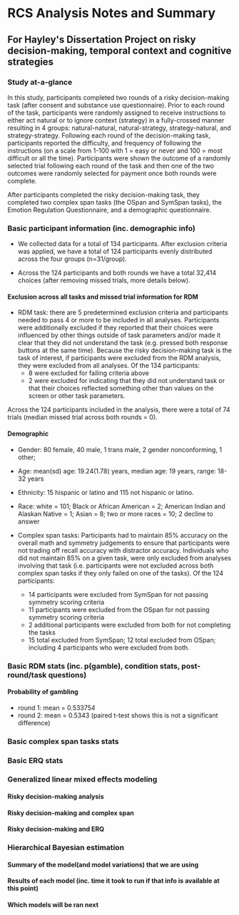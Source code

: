 # RCS Analysis Notes and Summary
## For Hayley's Dissertation Project on risky decision-making, temporal context and cognitive strategies

### Study at-a-glance
In this study, participants completed two rounds of a risky decision-making task (after consent and substance use questionnaire). Prior to each round of the task, participants were randomly assigned to receive instructions to either act natural or to ignore context (strategy) in a fully-crossed manner resulting in 4 groups: natural-natural, natural-strategy, strategy-natural, and strategy-strategy. Following each round of the decision-making task, participants reported the difficulty, and frequency of following the instructions (on a scale from 1-100 with 1 = easy or never and 100 = most difficult or all the time). Participants were shown the outcome of a randomly selected trial following each round of the task and then one of the two outcomes were randomly selected for payment once both rounds were complete.

After participants completed the risky decision-making task, they completed two complex span tasks (the OSpan and SymSpan tasks), the Emotion Regulation Questionnaire, and a demographic questionnaire.


### Basic participant information (inc. demographic info)
- We collected data for a total of 134 participants. After exclusion criteria was applied, we have a total of 124 participants evenly distributed across the four groups (n=31/group). 

- Across the 124 participants and both rounds we have a total 32,414 choices (after removing missed trials, more details below).


#### Exclusion across all tasks and missed trial information for RDM

- RDM task: there are 5 predetermined exclusion criteria and participants needed to pass 4 or more to be included in all analyses. Participants were additionally excluded if they reported that their choices were influenced by other things outside of task parameters and/or made it clear that they did not understand the task (e.g. pressed both response buttons at the same time). Because the risky decision-making task is the task of interest, if participants were excluded from the RDM analysis, they were excluded from all analyses. Of the 134 participants:
	- 8 were excluded for failing criteria above
	- 2 were excluded for indicating that they did not understand task or that their choices reflected something other than values on the screen or other task parameters.

Across the 124 participants included in the analysis, there were a total of 74 trials (median missed trial across both rounds = 0). 

#### Demographic
- Gender: 80 female, 40 male, 1 trans male, 2 gender nonconforming, 1 other; 
- Age: mean(sd) age: 19.24(1.78) years, median age: 19 years, range: 18-32 years  
- Ethnicity: 15 hispanic or latino and 115 not hispanic or latino.
- Race: white = 101; Black or African American = 2; American Indian and Alaskan Native = 1; Asian = 8; two or more races = 10; 2 decline to answer


- Complex span tasks: Participants had to maintain 85% accuracy on the overall math and symmetry judgements to ensure that participants were not trading off recall accuracy with distractor accuracy. Individuals who did not maintain 85% on a given task, were only excluded from analyses involving that task (i.e. participants were not excluded across both complex span tasks if they only failed on one of the tasks). Of the 124 participants:
	- 14 participants were excluded from SymSpan for not passing symmetry scoring criteria
	- 11 participants were excluded from the OSpan for not passing symmetry scoring criteria
	- 2 additional participants were excluded from both for not completing the tasks
	- 15 total excluded from SymSpan; 12 total excluded from OSpan; including 4 participants who were excluded from both.


### Basic RDM stats (inc. p(gamble), condition stats, post-round/task questions)
#### Probability of gambling
  - round 1: mean = 0.533754
  - round 2: mean = 0.5343  (paired t-test shows this is not a significant difference)
### Basic complex span tasks stats
### Basic ERQ stats


### Generalized linear mixed effects modeling
#### Risky decision-making analysis
#### Risky decision-making and complex span
#### Risky decision-making and ERQ

### Hierarchical Bayesian estimation
#### Summary of the model(and model variations) that we are using
#### Results of each model (inc. time it took to run if that info is available at this point)
#### Which models will be ran next
